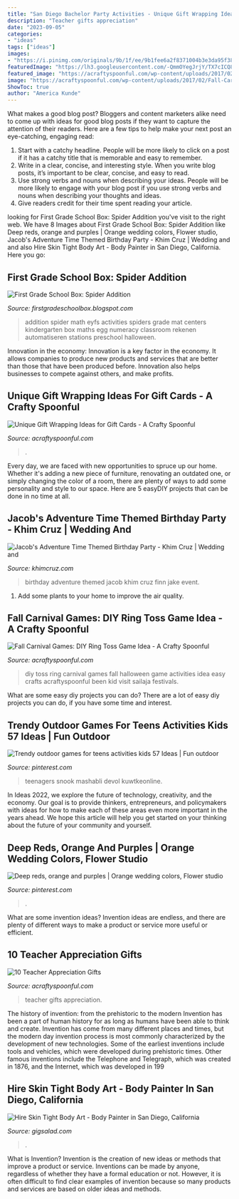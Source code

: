 ```yaml
---
title: "San Diego Bachelor Party Activities - Unique Gift Wrapping Ideas For Gift Cards"
description: "Teacher gifts appreciation"
date: "2023-09-05"
categories:
- "ideas"
tags: ["ideas"]
images:
- "https://i.pinimg.com/originals/9b/1f/ee/9b1fee6a2f8371004b3e3da95f38de8c.jpg"
featuredImage: "https://lh3.googleusercontent.com/-QmmOYegJrjY/TX7cICQ8XoI/AAAAAAAAAMs/4ko6RC6Wkp4/s1600/100_2142.JPG"
featured_image: "https://acraftyspoonful.com/wp-content/uploads/2017/02/Teacher-Appreciation-Gifts-650x929.jpg"
image: "https://acraftyspoonful.com/wp-content/uploads/2017/02/Fall-Carnival-Games-DIY-Ring-Toss-Idea.jpg"
ShowToc: true
author: "America Kunde"
---
```



What makes a good blog post?
Bloggers and content marketers alike need to come up with ideas for good blog posts if they want to capture the attention of their readers. Here are a few tips to help make your next post an eye-catching, engaging read: 
1. Start with a catchy headline. People will be more likely to click on a post if it has a catchy title that is memorable and easy to remember.
2. Write in a clear, concise, and interesting style. When you write blog posts, it’s important to be clear, concise, and easy to read.
3. Use strong verbs and nouns when describing your ideas. People will be more likely to engage with your blog post if you use strong verbs and nouns when describing your thoughts and ideas.
4. Give readers credit for their time spent reading your article.

	

		
looking for First Grade School Box: Spider Addition you've visit to the right web. We have 8 Images about First Grade School Box: Spider Addition like Deep reds, orange and purples | Orange wedding colors, Flower studio, Jacob&#039;s Adventure Time Themed Birthday Party - Khim Cruz | Wedding and and also Hire Skin Tight Body Art - Body Painter in San Diego, California. Here you go:
		
    
## First Grade School Box: Spider Addition

<img loading=lazy src="https://lh3.googleusercontent.com/-QmmOYegJrjY/TX7cICQ8XoI/AAAAAAAAAMs/4ko6RC6Wkp4/s1600/100_2142.JPG" onerror="this.onerror=null;this.src='https://tse2.mm.bing.net/th?id=OIP.nRs44RtDIiCB92iT-Qvf_wHaFj&amp;pid=15.1';" alt="First Grade School Box: Spider Addition">

_Source: firstgradeschoolbox.blogspot.com_

>addition spider math eyfs activities spiders grade mat centers kindergarten box maths egg numeracy classroom rekenen automatiseren stations preschool halloween. 

	

Innovation in the economy:
Innovation is a key factor in the economy. It allows companies to produce new products and services that are better than those that have been produced before. Innovation also helps businesses to compete against others, and make profits.

    
## Unique Gift Wrapping Ideas For Gift Cards - A Crafty Spoonful

<img loading=lazy src="https://acraftyspoonful.com/wp-content/uploads/2017/02/Unique-Gift-Wrapping-Ideas-for-Gift-Cards.jpg" onerror="this.onerror=null;this.src='https://tse1.mm.bing.net/th?id=OIP.EcL14233em4VwxUpz80-AQHaLL&amp;pid=15.1';" alt="Unique Gift Wrapping Ideas for Gift Cards - A Crafty Spoonful">

_Source: acraftyspoonful.com_

>. 

	

Every day, we are faced with new opportunities to spruce up our home. Whether it's adding a new piece of furniture, renovating an outdated one, or simply changing the color of a room, there are plenty of ways to add some personality and style to our space. Here are 5 easyDIY projects that can be done in no time at all.

    
## Jacob&#039;s Adventure Time Themed Birthday Party - Khim Cruz | Wedding And

<img loading=lazy src="https://www.khimcruz.com/wp-content/uploads/2020/01/Adventure-Time-birthday-party-rainicorn-jake-finn-by-Khim-Cruz.jpg" onerror="this.onerror=null;this.src='https://tse1.mm.bing.net/th?id=OIP.SJUOnOUA6zbjHB7xf5EBSgHaE8&amp;pid=15.1';" alt="Jacob&#039;s Adventure Time Themed Birthday Party - Khim Cruz | Wedding and">

_Source: khimcruz.com_

>birthday adventure themed jacob khim cruz finn jake event. 

	

1. Add some plants to your home to improve the air quality.

    
## Fall Carnival Games: DIY Ring Toss Game Idea - A Crafty Spoonful

<img loading=lazy src="https://acraftyspoonful.com/wp-content/uploads/2017/02/Fall-Carnival-Games-DIY-Ring-Toss-Idea.jpg" onerror="this.onerror=null;this.src='https://tse3.mm.bing.net/th?id=OIP.k49t45zVEjDDFt7TT_6RMwHaLL&amp;pid=15.1';" alt="Fall Carnival Games: DIY Ring Toss Game Idea - A Crafty Spoonful">

_Source: acraftyspoonful.com_

>diy toss ring carnival games fall halloween game activities idea easy crafts acraftyspoonful been kid visit sailaja festivals. 

	

What are some easy diy projects you can do?
There are a lot of easy diy projects you can do, if you have some time and interest.

    
## Trendy Outdoor Games For Teens Activities Kids 57 Ideas | Fun Outdoor

<img loading=lazy src="https://i.pinimg.com/originals/9b/1f/ee/9b1fee6a2f8371004b3e3da95f38de8c.jpg" onerror="this.onerror=null;this.src='https://tse4.mm.bing.net/th?id=OIP.6DejSYHiefX8qImCA7OTSQAAAA&amp;pid=15.1';" alt="Trendy outdoor games for teens activities kids 57 Ideas | Fun outdoor">

_Source: pinterest.com_

>teenagers snook mashabli devol kuwtkeonline. 

	

In Ideas 2022, we explore the future of technology, creativity, and the economy. Our goal is to provide thinkers, entrepreneurs, and policymakers with ideas for how to make each of these areas even more important in the years ahead. We hope this article will help you get started on your thinking about the future of your community and yourself.

    
## Deep Reds, Orange And Purples | Orange Wedding Colors, Flower Studio

<img loading=lazy src="https://i.pinimg.com/originals/8b/e3/a6/8be3a61943d51907056827c597feaaeb.jpg" onerror="this.onerror=null;this.src='https://tse1.mm.bing.net/th?id=OIP.YRVUjUwAaNYKgzhWDeM1UgHaLG&amp;pid=15.1';" alt="Deep reds, orange and purples | Orange wedding colors, Flower studio">

_Source: pinterest.com_

>. 

	

What are some invention ideas?
Invention ideas are endless, and there are plenty of different ways to make a product or service more useful or efficient.

    
## 10 Teacher Appreciation Gifts

<img loading=lazy src="https://acraftyspoonful.com/wp-content/uploads/2017/02/Teacher-Appreciation-Gifts-650x929.jpg" onerror="this.onerror=null;this.src='https://tse3.mm.bing.net/th?id=OIP.6y2vjMYoAodqx7imzsNQdQHaKl&amp;pid=15.1';" alt="10 Teacher Appreciation Gifts">

_Source: acraftyspoonful.com_

>teacher gifts appreciation. 

	

The history of invention: from the prehistoric to the modern
Invention has been a part of human history for as long as humans have been able to think and create. Invention has come from many different places and times, but the modern day invention process is most commonly characterized by the development of new technologies. Some of the earliest inventions include tools and vehicles, which were developed during prehistoric times. Other famous inventions include the Telephone and Telegraph, which was created in 1876, and the Internet, which was developed in 199
    
## Hire Skin Tight Body Art - Body Painter In San Diego, California

<img loading=lazy src="https://cress.gigsalad.com/s3/s/skin_tight_body_art_san_diego/58f456aa98db8.jpg" onerror="this.onerror=null;this.src='https://tse3.mm.bing.net/th?id=OIP.b1wA1QlFknOkw73VHJExgQHaNd&amp;pid=15.1';" alt="Hire Skin Tight Body Art - Body Painter in San Diego, California">

_Source: gigsalad.com_

>. 

	

What is Invention?
Invention is the creation of new ideas or methods that improve a product or service. Inventions can be made by anyone, regardless of whether they have a formal education or not. However, it is often difficult to find clear examples of invention because so many products and services are based on older ideas and methods.

